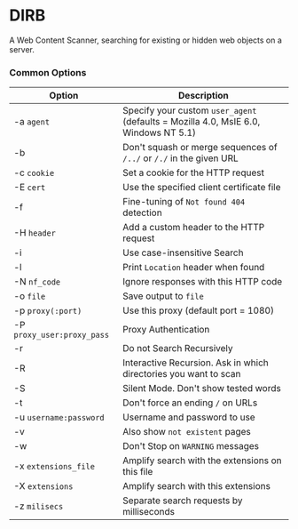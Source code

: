# DIRB

A Web Content Scanner, searching for existing or hidden web objects on a server.

### Common Options

| Option | Description |
| --- | --- |
| -a `agent` | Specify your custom `user_agent` (defaults = Mozilla 4.0, MsIE 6.0, Windows NT 5.1) |
| -b | Don't squash or merge sequences of `/../` or `/./` in the given URL |
| -c `cookie` | Set a cookie for the HTTP request |
| -E `cert` | Use the specified client certificate file |
| -f | Fine-tuning of `Not found 404` detection |
| -H `header` | Add a custom header to the HTTP request |
| -i | Use case-insensitive Search |
| -l | Print `Location` header when found |
| -N `nf_code` | Ignore responses with this HTTP code |
| -o `file` | Save output to `file` |
| -p `proxy(:port)` | Use this proxy (default port = 1080) |
| -P `proxy_user:proxy_pass` | Proxy Authentication |
| -r | Do not Search Recursively |
| -R | Interactive Recursion. Ask in which directories you want to scan |
| -S | Silent Mode. Don't show tested words |
| -t | Don't force an ending `/` on URLs |
| -u `username:password` | Username and password to use |
| -v | Also show `not existent` pages |
| -w | Don't Stop on `WARNING` messages |
| -x `extensions_file` | Amplify search with the extensions on this file |
| -X `extensions` | Amplify search with this extensions |
| -z `milisecs` | Separate search requests by milliseconds |



